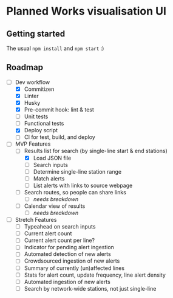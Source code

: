 # Planned Works visualisation UI

## Getting started

The usual `npm install` and `npm start` :)

## Roadmap

- [ ] Dev workflow
  - [x] Commitizen
  - [x] Linter
  - [x] Husky
  - [x] Pre-commit hook: lint & test
  - [ ] Unit tests
  - [ ] Functional tests
  - [x] Deploy script
  - [ ] CI for test, build, and deploy

- [ ] MVP Features
  - [ ] Results list for search (by single-line start & end stations)
    - [x] Load JSON file
    - [ ] Search inputs
    - [ ] Determine single-line station range
    - [ ] Match alerts
    - [ ] List alerts with links to source webpage
  - [ ] Search routes, so people can share links
    - [ ] *needs breakdown*
  - [ ] Calendar view of results
    - [ ] *needs breakdown*

- [ ] Stretch Features
  - [ ] Typeahead on search inputs
  - [ ] Current alert count
  - [ ] Current alert count per line?
  - [ ] Indicator for pending alert ingestion
  - [ ] Automated detection of new alerts
  - [ ] Crowdsourced ingestion of new alerts
  - [ ] Summary of currently (un)affected lines
  - [ ] Stats for alert count, update frequency, line alert density
  - [ ] Automated ingestion of new alerts
  - [ ] Search by network-wide stations, not just single-line
